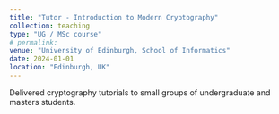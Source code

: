 ```yaml
---
title: "Tutor - Introduction to Modern Cryptography"
collection: teaching
type: "UG / MSc course"
# permalink: 
venue: "University of Edinburgh, School of Informatics"
date: 2024-01-01
location: "Edinburgh, UK"
---
```


Delivered cryptography tutorials to small groups of undergraduate and masters students.
